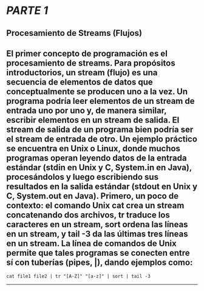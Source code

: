 # ***PARTE 1***

## **Procesamiento de Streams (Flujos)**
El primer concepto de programación es el procesamiento de streams. Para propósitos introductorios, 
un stream (flujo) es una secuencia de elementos de datos que conceptualmente se producen uno a la 
vez. Un programa podría leer elementos de un stream de entrada uno por uno y, de manera similar, 
escribir elementos en un stream de salida. El stream de salida de un programa bien podría ser el 
stream de entrada de otro.
Un ejemplo práctico se encuentra en Unix o Linux, donde muchos programas operan leyendo datos de la
entrada estándar (stdin en Unix y C, System.in en Java), procesándolos y luego escribiendo sus 
resultados en la salida estándar (stdout en Unix y C, System.out en Java). Primero, un poco de 
contexto: el comando Unix cat crea un stream concatenando dos archivos, tr traduce los caracteres 
en un stream, sort ordena las líneas en un stream, y tail -3 da las últimas tres líneas en un 
stream. La línea de comandos de Unix permite que tales programas se conecten entre sí con tuberías 
(pipes, |), dando ejemplos como:
---
```text
cat file1 file2 | tr "[A-Z]" "[a-z]" | sort | tail -3
```
---

